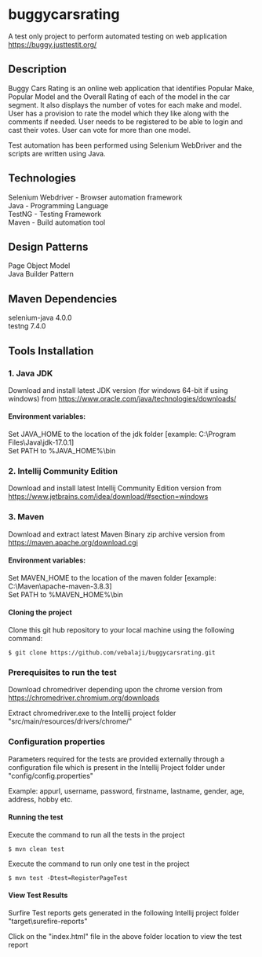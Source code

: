 # buggycarsrating
A test only project to perform automated testing on web application https://buggy.justtestit.org/

## Description

Buggy Cars Rating is an online web application that identifies Popular Make, Popular Model and the Overall Rating of each of the model in the car segment. It also displays the number of votes for each make and model. User has a provision to rate the model which they like along with the comments if needed. User needs to be registered to be able to login and cast their votes. User can vote for more than one model. 

Test automation has been performed using Selenium WebDriver and the scripts are written using Java.

## Technologies

Selenium Webdriver - Browser automation framework  
Java - Programming Language  
TestNG - Testing Framework  
Maven - Build automation tool  

## Design Patterns

Page Object Model  
Java Builder Pattern

## Maven Dependencies

selenium-java 4.0.0  
testng 7.4.0  

## Tools Installation

### 1. Java JDK  

Download and install latest JDK version (for windows 64-bit if using windows) from https://www.oracle.com/java/technologies/downloads/  

#### Environment variables:    
Set JAVA_HOME to the location of the jdk folder [example: C:\Program Files\Java\jdk-17.0.1]  
Set PATH to %JAVA_HOME%\bin  

### 2. Intellij Community Edition

Download and install latest Intellij Community Edition version from https://www.jetbrains.com/idea/download/#section=windows  

### 3. Maven  

Download and extract latest Maven Binary zip archive version from https://maven.apache.org/download.cgi  

#### Environment variables:    
Set MAVEN_HOME to the location of the maven folder [example: C:\Maven\apache-maven-3.8.3]  
Set PATH to %MAVEN_HOME%\bin  

#### Cloning the project  

Clone this git hub repository to your local machine using the following command:  

	$ git clone https://github.com/vebalaji/buggycarsrating.git  

### Prerequisites to run the test 

Download chromedriver depending upon the chrome version from https://chromedriver.chromium.org/downloads  

Extract chromedriver.exe to the Intellij project folder "src/main/resources/drivers/chrome/"  

### Configuration properties

Parameters required for the tests are provided externally through a configuration file which is present in the Intellij Project folder under "config/config.properties"  

Example: appurl, username, password, firstname, lastname, gender, age, address, hobby etc.  

#### Running the test  

Execute the command to run all the tests in the project  

	$ mvn clean test  

Execute the command to run only one test in the project  

	$ mvn test -Dtest=RegisterPageTest    
  
#### View Test Results

Surfire Test reports gets generated in the following Intellij project folder "target\surefire-reports"  
 
Click on the "index.html" file in the above folder location to view the test report  
 
